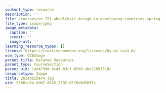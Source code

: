 ```yaml
---
content_type: resource
description: ''
file: /courses/ec-721-wheelchair-design-in-developing-countries-spring-2009/9186cefe0db7d745279261f6e6d5637e_20Zanzibar4.jpg
file_type: image/jpeg
image_metadata:
  caption: ''
  credit: ''
  image-alt: ''
learning_resource_types: []
license: https://creativecommons.org/licenses/by-nc-sa/4.0/
ocw_type: OCWImage
parent_title: Related Resources
parent_type: CourseSection
parent_uid: 1a64799d-8c43-b3cf-02d8-abe22053510c
resourcetype: Image
title: 20Zanzibar4.jpg
uid: 9186cefe-0db7-d745-2792-61f6e6d5637e
---
```

